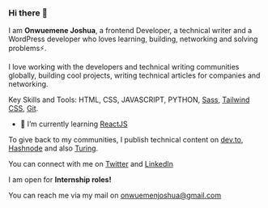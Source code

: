 ### Hi there 👋

I am **Onwuemene Joshua**, a frontend Developer, a technical writer and a WordPress developer who loves learning, building, networking and solving problems⚡.

I love working with the developers and technical writing communities globally, building cool projects, writing technical articles for companies and networking.

Key Skills and Tools: HTML, CSS, JAVASCRIPT, PYTHON, [Sass](https://sass-lang.com/documentation/), [Tailwind CSS](https://tailwindcss.com/docs/installation), [Git](https://git-scm.com/doc).

- 🌱 I’m currently learning [ReactJS](https://react.dev/)

To give back to my communities, I publish technical content on [dev.to](https://dev.to/onwuemene), [Hashnode](https://hashnode.com/@JoshDevv) and also [Turing](https://www.turing.com/).

You can connect with me on [Twitter](https://twitter.com/onwuemenejosh) and [LinkedIn](https://www.linkedin.com/in/joshua-onwuemene/)

I am open for **Internship roles!**

You can reach me via my mail on onwuemenjoshua@gmail.com


<!--
**onwuemenejoshua/onwuemenejoshua** is a ✨ _special_ ✨ repository because its `README.md` (this file) appears on your GitHub profile.

Here are some ideas to get you started:

- 🔭 I’m currently working on ...
- 🌱 I’m currently learning ...
- 👯 I’m looking to collaborate on ...
- 🤔 I’m looking for help with ...
- 💬 Ask me about ...
- 📫 How to reach me: ...
- 😄 Pronouns: ...
- ⚡ Fun fact: ...
-->

